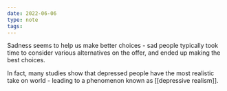 ```yaml
---
date: 2022-06-06
type: note  
tags: 
---
```


Sadness seems to help us make better choices - sad people typically took time to consider various alternatives on the offer, and ended up making the best choices.

In fact, many studies show that depressed people have the most realistic take on world - leading to a phenomenon known as [[depressive realism]].
